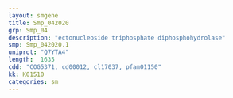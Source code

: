 ```yaml
---
layout: smgene
title: Smp_042020
grp: Smp_04
description: "ectonucleoside triphosphate diphosphohydrolase"
smp: Smp_042020.1
uniprot: "Q7YTA4"
length:  1635
cdd: "COG5371, cd00012, cl17037, pfam01150"
kk: K01510
categories: sm
---
```

